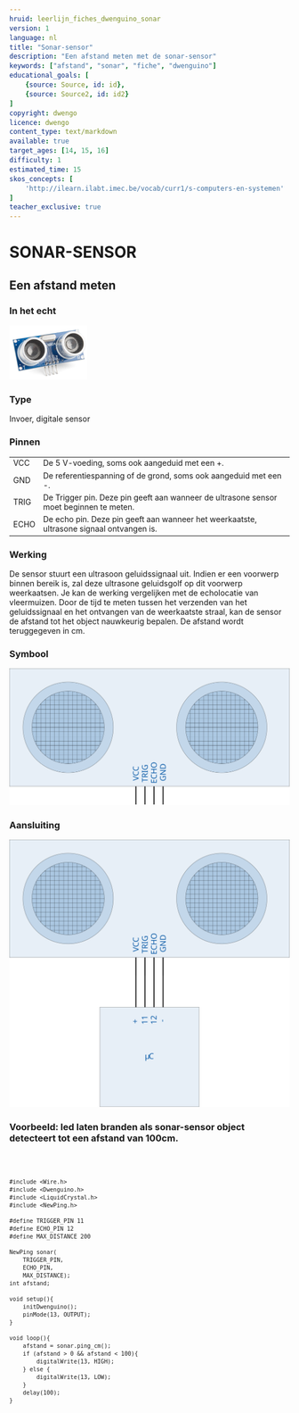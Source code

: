 ```yaml
---
hruid: leerlijn_fiches_dwenguino_sonar
version: 1
language: nl
title: "Sonar-sensor"
description: "Een afstand meten met de sonar-sensor"
keywords: ["afstand", "sonar", "fiche", "dwenguino"]
educational_goals: [
    {source: Source, id: id}, 
    {source: Source2, id: id2}
]
copyright: dwengo
licence: dwengo
content_type: text/markdown
available: true
target_ages: [14, 15, 16]
difficulty: 1
estimated_time: 15
skos_concepts: [
    'http://ilearn.ilabt.imec.be/vocab/curr1/s-computers-en-systemen'
]
teacher_exclusive: true
---
```


<div class="dwengo_content fiche">
    <h1 class="title">SONAR-SENSOR</h1>
    <h2 class="subtitle">Een afstand meten</h2>
    <div class="items">
        <div class="info_item item">
            <h3 class="info_item_title">In het echt</h3>
            <p class="info_item_content">
                <img src="img/sonar.png" alt="Een afbeelding van de sonar-sensor." title="Een afbeelding van de sonar-sensor."></img>
            </p>
        </div>
        <div class="info_item item">
            <h3 class="info_item_title">Type</h3>
            <p class="info_item_content">
                Invoer, digitale sensor 
            </p>
        </div>
        <div class="info_item item">
            <h3 class="info_item_title">Pinnen</h3>
            <p class="info_item_content">
                <table>
                    <tr><td>VCC</td><td>De 5 V-voeding, soms ook aangeduid met een +.</td></tr>
                    <tr><td>GND</td><td>De referentiespanning of de grond, soms ook aangeduid met een -.</td></tr>
                    <tr><td>TRIG</td><td>De Trigger pin. Deze pin geeft aan wanneer de ultrasone sensor moet beginnen te meten. </td></tr>
                    <tr><td>ECHO</td><td>De echo pin. Deze pin geeft aan wanneer het weerkaatste, ultrasone signaal ontvangen is.</td></tr>
                </table>
            </p>
        </div>
        <div class="info_item item">
            <h3 class="info_item_title">Werking</h3>
            <p class="info_item_content">
                De sensor stuurt een ultrasoon geluidssignaal uit. Indien er een voorwerp binnen bereik is, zal deze ultrasone geluidsgolf op dit voorwerp weerkaatsen. Je kan de werking vergelijken met de echolocatie van vleermuizen. Door de tijd te meten tussen het verzenden van het geluidssignaal en het ontvangen van de weerkaatste straal, kan de sensor de afstand tot het object nauwkeurig bepalen. De afstand wordt teruggegeven in cm.
            </p>
        </div>
        <div class="info_item item">
            <h3 class="info_item_title">Symbool</h3>
            <p class="info_item_content">
                <img src="img/icon.svg" title="LED symbool">
            </p>
        </div>
        <div class="info_item item">
            <h3 class="info_item_title">Aansluiting</h3>
            <p class="info_item_content">
                <img src="img/connection.svg" title="LED aansluiting" >
            </p>
        </div>
        <div class="example_item item">
            <h3 class="example_item_title">Voorbeeld: led laten branden als sonar-sensor object detecteert tot een afstand van 100cm.</h3>
            <p class="example_item_content">
<pre>
<code class="language-arduino">
    
    #include <Wire.h>
    #include <Dwenguino.h>
    #include <LiquidCrystal.h>
    #include <NewPing.h>

    #define TRIGGER_PIN 11
    #define ECHO_PIN 12
    #define MAX_DISTANCE 200

    NewPing sonar(
        TRIGGER_PIN, 
        ECHO_PIN, 
        MAX_DISTANCE);
    int afstand;

    void setup(){
        initDwenguino();
        pinMode(13, OUTPUT);
    }

    void loop(){
        afstand = sonar.ping_cm();
        if (afstand > 0 && afstand < 100){
            digitalWrite(13, HIGH);
        } else {
            digitalWrite(13, LOW);
        }
        delay(100);
    }
</code>
</pre> 
            </p>
        </div>
    </div>
</div>




